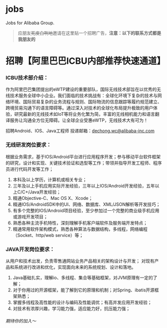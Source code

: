 # jobs
Jobs for Alibaba Group.

> 应朋友<strike>死皮白咧地</strike>邀请在这里贴一个招聘广告，**注意：以下的联系方式都是我朋友的**

# 招聘【阿里巴巴ICBU内部推荐快速通道】

### ICBU技术部介绍：  
作为阿里巴巴集团提出的eWTP建设的重要部队，国际无线技术部旨在以优秀的无线技术服务全球中小企业。我们面临的技术挑战有：全球化环境下复杂的技术与网络环境、国际贸易复杂的业务流程与规则、国际物流的信息跟踪等履约规范建立、跨境贸易沟通下的语言障碍等。通过深入对技术的全球化布局提升极致的用户体验，研究最新的无线技术如IoT等将业务化繁为简，丰富的无线相机能力和语言翻译服务让沟通全方位无障碍。让全球企业受惠eWTP，无线技术大有可为！ 

招聘Android、IOS、Java工程师
投递邮箱：dechong.wc@alibaba-inc.com


### 无线研发岗位要求：
根据业务需求，基于IOS/Android平台进行应用程序开发；参与移动平台软件框架的研究，设计和实现、关键技术验证和选型等工作；带领并指导开发工程师、程序员进行代码开发等工作；
1. 本科及以上学历，计算机或相关专业；
2. 三年及以上手机应用实际开发经验，三年以上IOS/Android开发经验，五年以上C/C+/Java开发经验；
3. 精通Objective-C、Mac OS X、Xcode；
4. 精通IOS/AndroidSDK中的UI、网络、数据库、XML/JSON解析等开发技巧；
5. 有多个完整的IOS/Android项目经验，至少参加过一个完整的商业级手机应用或游戏开发项目；
6. 熟悉各种主流手机特性，深刻理解手机客户端软件及服务端开发特点；
7. 精通常用软件架构模式，熟悉各种算法与数据结构，多线程，网络编程（Socket、http/web service）等；

### JAVA开发岗位要求： 
从用户和技术出发，负责零售通网站业务产品相关的架构设计与开发； 对现有产品和系统进行改进和优化，实现面向未来的系统规划、设计和落地。 
1. Java基础扎实，理解io、多线程、集合等基础框架，对JVM原理有一定的了解； 
2. 对于你用过的开源框架，能了解到它的原理和机制；对Spring、ibatis开源框架熟悉； 
3. 掌握多线程及高性能的设计与编码及性能调优；有高并发应用开发经验； 
4. 对技术有浓厚兴趣，学习能力强，适应能力好，抗压能力强；


###### 期待你的加入～
